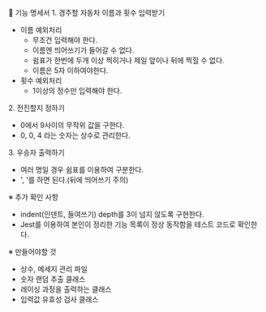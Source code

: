 🎯 기능 명세서
1\. 경주할 자동차 이름과 횟수 입력받기

- 이름 예외처리
  - 무조건 입력해야 한다.
  - 이름엔 띄어쓰기가 들어갈 수 없다.
  - 쉼표가 한번에 두개 이상 찍히거나 제일 앞이나 뒤에 찍힐 수 없다.
  - 이름은 5자 이하여야한다.
- 횟수 예외처리
  - 1이상의 정수만 입력해야 한다.

2\. 전진할지 정하기

- 0에서 9사이의 무작위 값을 구한다.
- 0, 0, 4 라는 숫자는 상수로 관리한다.

3\. 우승자 출력하기

- 여러 명일 경우 쉼표를 이용하여 구분한다.
- ', '를 하면 된다.(뒤에 띄어쓰기 주의)

※ 추가 확인 사항

- indent(인덴트, 들여쓰기) depth를 3이 넘지 않도록 구현한다.
- Jest를 이용하여 본인이 정리한 기능 목록이 정상 동작함을 테스트 코드로 확인한다.

※ 만들어야할 것

- 상수, 메세지 관리 파일
- 숫자 랜덤 추출 클래스
- 레이싱 과정을 출력하는 클래스
- 입력값 유효성 검사 클래스

